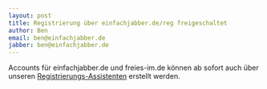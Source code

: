```yaml
---
layout: post
title: Registrierung über einfachjabber.de/reg freigeschaltet
author: Ben
email: ben@einfachjabber.de
jabber: ben@einfachjabber.de
---
```


Accounts für einfachjabber.de und freies-im.de können ab sofort auch über unseren [Registrierungs-Assistenten][reg] erstellt werden.

[reg]: http://einfachjabber.de/reg "Registrierung - einfachjabber.de"
